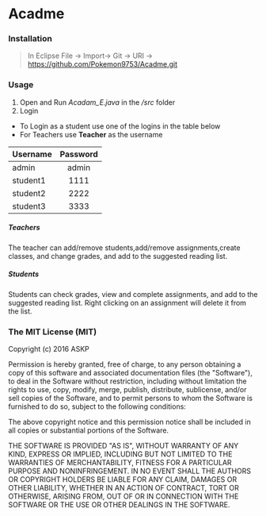 # Acadme

### Installation


>In Eclipse File -> Import-> Git -> URI -> https://github.com/Pokemon9753/Acadme.git

### Usage
1. Open and Run <em>Acadam_E.java</em> in the <em>/src</em> folder
2. Login
  * To Login as a student use one of the logins in the table below
  * For Teachers use <b>Teacher</b> as the username



| Username    | Password   |
| ------------- |:-------------:| 
| admin      | admin | 
| student1      | 1111      | 
| student2 | 2222      |   
| student3 | 3333      |  

##### Teachers
The teacher can add/remove students,add/remove assignments,create classes, and change grades, and add to the suggested reading list.

##### Students
Students can check grades, view and complete assignments, and add to the suggested reading list. Right clicking on an assignment will delete it from the list.

### The MIT License (MIT)

Copyright (c) 2016 ASKP

Permission is hereby granted, free of charge, to any person obtaining a copy
of this software and associated documentation files (the "Software"), to deal
in the Software without restriction, including without limitation the rights
to use, copy, modify, merge, publish, distribute, sublicense, and/or sell
copies of the Software, and to permit persons to whom the Software is
furnished to do so, subject to the following conditions:

The above copyright notice and this permission notice shall be included in all
copies or substantial portions of the Software.

THE SOFTWARE IS PROVIDED "AS IS", WITHOUT WARRANTY OF ANY KIND, EXPRESS OR
IMPLIED, INCLUDING BUT NOT LIMITED TO THE WARRANTIES OF MERCHANTABILITY,
FITNESS FOR A PARTICULAR PURPOSE AND NONINFRINGEMENT. IN NO EVENT SHALL THE
AUTHORS OR COPYRIGHT HOLDERS BE LIABLE FOR ANY CLAIM, DAMAGES OR OTHER
LIABILITY, WHETHER IN AN ACTION OF CONTRACT, TORT OR OTHERWISE, ARISING FROM,
OUT OF OR IN CONNECTION WITH THE SOFTWARE OR THE USE OR OTHER DEALINGS IN THE
SOFTWARE.
